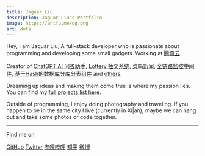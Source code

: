 ```yaml
---
title: Jaguar Liu
description: Jaguar Liu's Portfolio
image: https://antfu.me/og.png
art: dots
---
```


Hey, I am Jaguar Liu, A full-stack developer who is passionate about programming and developing some small gadgets. Working at [<span i-fxemoji:penguin /> 腾讯云](https://cloud.tencent.com/).

Creator of [ChatGPT AI 问答助手](https://gitee.com/ashbur-e/chatbot-api-go), [Lottery 抽奖系统](https://gitee.com/ashbur-e/lottery), [菜鸟新闻](https://gitee.com/ashbur-e/rookie-news), [全链路监控中间件](https://gitee.com/ashbur-e/java-agent-link-monitoring), [基于Hash的数据库分库分表组件](https://gitee.com/ashbur-e/ashbur-db-router-spring-boot-starter) and [others](/projects).<br>

Dreaming up ideas and making them come true is where my passion lies. You can find my [full projects list here](/projects).

Outside of programming, I enjoy doing photography and traveling. If you happen to be in the same city I live (currently in Xi|an), maybe we can hang out and take some photos or code together.

<div flex-auto />

---

Find me on

<p flex="~ gap-3 wrap" class="mt--2!">
    <a href="https://github.com/Eumenides1" target="_blank"><span op75 i-simple-icons-github /> GitHub</a>
    <a href="https://www.twitter.com/jaguarliu" target="_blank"><span op75 i-ri-twitter-x-fill /> Twitter</a>
    <a href="https://space.bilibili.com/386200342" target="_blank"><span op75 i-simple-icons-bilibili /> 哔哩哔哩</a>
    <a href="https://www.zhihu.com/people/fei-xiang-de-la-la-la" target="_blank"><span op75 i-simple-icons-zhihu /> 知乎</a>
    <a href="https://weibo.com/u/7485197193" target="_blank"><span op75 i-simple-icons-sinaweibo /> 微博</a>
</p>
